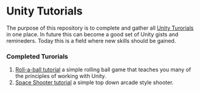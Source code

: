 # Unity Tutorials

The purpose of this repository is to complete and gather all [Unity Turorials](https://unity3d.com/learn/tutorials) in one place. In future this can become a good set of Unity gists and remineders. Today this is a field where new skills should be gained.

### Completed Turorials

1. [Roll-a-ball tutorial](https://unity3d.com/learn/tutorials/projects/roll-ball-tutorial) a simple rolling ball game that teaches you many of the principles of working with Unity.
2. [Space Shooter tutorial](https://unity3d.com/learn/tutorials/projects/space-shooter-tutorial) a simple top down arcade style shooter.
